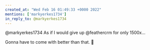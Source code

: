 ```yaml
---
created_at: "Wed Feb 16 01:49:33 +0000 2022"
mentions: ['markyerkes1734']
in_reply_to: @markyerkes1734
---
```


@markyerkes1734 As if I would give up @feathercrm for only 1500x...

Gonna have to come with better than that. 💪